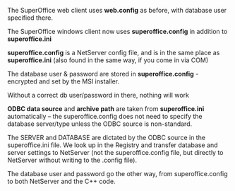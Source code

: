 <properties date="2016-05-10"
SortOrder="60"
/>

The SuperOffice web client uses **web.config** as before, with database user specified there.

The SuperOffice windows client now uses **superoffice.config** in addition to **superoffice.ini**

**superoffice.config** is a NetServer config file, and is in the same place as **superoffice.ini** (also found in the same way, if you come in via COM)

The database user & password are stored in **superoffice.config** - encrypted and set by the MSI installer.

Without a correct db user/password  in there, nothing will work

**ODBC data source** and **archive path** are taken from **superoffice.ini** automatically – the superoffice.config does not need to specify the database server/type unless the ODBC source is non-standard.

The SERVER and DATABASE are dictated by the ODBC source in the superoffice.ini file. We look up in the Registry and transfer database and server settings to NetServer (not the superoffice.config file, but directly to NetServer without writing to the .config file).

The database user and password go the other way, from superoffice.config to both NetServer and the C++ code.
